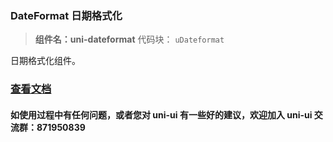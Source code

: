 ### DateFormat 日期格式化

> **组件名：uni-dateformat** 代码块： `uDateformat`

日期格式化组件。

### [查看文档](https://uniapp.dcloud.io/component/uniui/uni-dateformat)

#### 如使用过程中有任何问题，或者您对 uni-ui 有一些好的建议，欢迎加入 uni-ui 交流群：871950839
